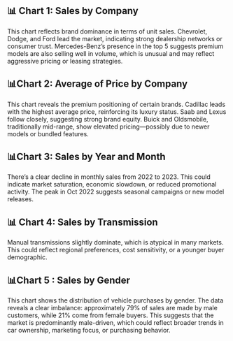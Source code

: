 ## 📊 Chart 1: Sales by Company
This chart reflects brand dominance in terms of unit sales. Chevrolet, Dodge, and Ford lead the market, indicating strong dealership networks or consumer trust. Mercedes-Benz’s presence in the top 5 suggests premium models are also selling well in volume, which is unusual and may reflect aggressive pricing or leasing strategies. 
## 📊Chart 2: Average of Price by Company
 This chart reveals the premium positioning of certain brands. Cadillac leads with the highest average price, reinforcing its luxury status. Saab and Lexus follow closely, suggesting strong brand equity. Buick and Oldsmobile, traditionally mid-range, show elevated pricing—possibly due to newer models or bundled features. 
## 📊Chart 3: Sales by Year and Month
 There’s a clear decline in monthly sales from 2022 to 2023. This could indicate market saturation, economic slowdown, or reduced promotional activity. The peak in Oct 2022 suggests seasonal campaigns or new model releases. 
## 📊 Chart 4: Sales by Transmission
Manual transmissions slightly dominate, which is atypical in many markets. This could reflect regional preferences, cost sensitivity, or a younger buyer demographic. 
## 📊Chart 5 : Sales by Gender
This chart shows the distribution of vehicle purchases by gender. The data reveals a clear imbalance: approximately 79% of sales are made by male customers, while 21% come from female buyers. This suggests that the market is predominantly male-driven, which could reflect broader trends in car ownership, marketing focus, or purchasing behavior.
